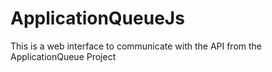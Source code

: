 # ApplicationQueueJs
This is a web interface to communicate with the API from the ApplicationQueue Project
